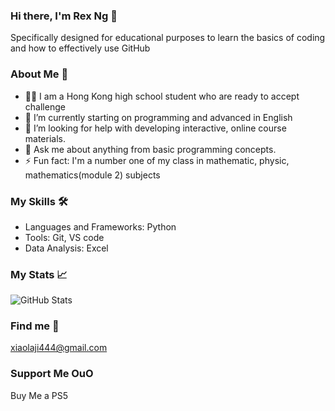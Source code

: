### Hi there, I'm Rex Ng 👋

Specifically designed for educational purposes to learn the basics of coding and how to effectively use GitHub

### About Me 📖

- 👨‍🏫 I am a Hong Kong high school student who are ready to accept challenge
- 🌱 I’m currently starting on programming and advanced in English
- 🤔 I’m looking for help with developing interactive, online course materials.
- 💬 Ask me about anything from basic programming concepts.
- ⚡ Fun fact: I'm a number one of my class in mathematic, physic, mathematics(module 2) subjects

### My Skills 🛠️

- Languages and Frameworks: Python
- Tools: Git, VS code
- Data Analysis: Excel

### My Stats 📈

![GitHub Stats](https://github-readme-stats.vercel.app/api?username=rubbishhaha&theme=default&show_icons=true&hide_border=true&count_private=true)

### Find me 🏫

xiaolaji444@gmail.com

### Support Me OuO

Buy Me a PS5
